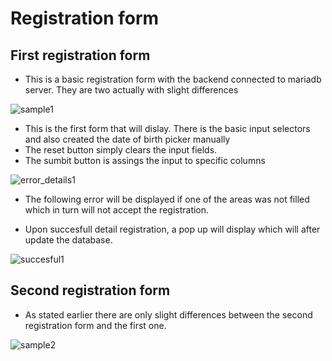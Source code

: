 # **Registration form**

## First registration form

- This is a basic registration form with the backend connected to mariadb server. They are two actually with slight differences

![sample1](https://github.com/user-attachments/assets/6de28fcf-7df2-4802-a88c-e51bb2a06801)

- This is the first form that will dislay. There is the basic input selectors and also created the date of birth picker manually
- The reset button simply clears the input fields.
- The sumbit button is assings the input to specific columns

![error_details1](https://github.com/user-attachments/assets/9d3421e0-05e8-40ab-8341-26e2acbf8697)

- The following error will be displayed if one of the areas was not filled which in turn will not accept the registration.

- Upon succesfull detail registration, a pop up will display which will after update the database.

![succesful1](https://github.com/user-attachments/assets/50a349ea-0679-4e7f-8981-3439946562c0)

## Second registration form
- As stated earlier there are only slight differences between the second registration form and the first one.

![sample2](https://github.com/user-attachments/assets/fe0c7564-3106-42ea-9d51-9ef8d888bb23)
